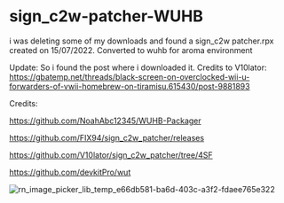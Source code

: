 # sign_c2w-patcher-WUHB
i was deleting some of my downloads and found a sign_c2w patcher.rpx created on 15/07/2022. Converted to wuhb for aroma environment

Update: 
So i found the post where i downloaded it. Credits to V10lator:
https://gbatemp.net/threads/black-screen-on-overclocked-wii-u-forwarders-of-vwii-homebrew-on-tiramisu.615430/post-9881893


Credits:

https://github.com/NoahAbc12345/WUHB-Packager

https://github.com/FIX94/sign_c2w_patcher/releases

https://github.com/V10lator/sign_c2w_patcher/tree/4SF

https://github.com/devkitPro/wut

![rn_image_picker_lib_temp_e66db581-ba6d-403c-a3f2-fdaee765e322](https://user-images.githubusercontent.com/113185836/191870426-cfdea2fe-0884-4e55-812a-ef1ed13fcd0e.jpg)

